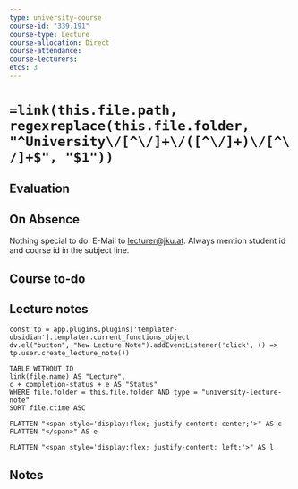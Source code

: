 ```yaml
---
type: university-course
course-id: "339.191"
course-type: Lecture
course-allocation: Direct
course-attendance: 
course-lecturers: 
etcs: 3
---
```

# `=link(this.file.path, regexreplace(this.file.folder, "^University\/[^\/]+\/([^\/]+)\/[^\/]+$", "$1"))`

## Evaluation


## On Absence
Nothing special to do.
E-Mail to lecturer@jku.at.
Always mention student id and course id in the subject line.

## Course to-do


## Lecture notes

```dataviewjs
const tp = app.plugins.plugins['templater-obsidian'].templater.current_functions_object
dv.el("button", "New Lecture Note").addEventListener('click', () => tp.user.create_lecture_note())
```

```dataview
TABLE WITHOUT ID 
link(file.name) AS "Lecture",
c + completion-status + e AS "Status"
WHERE file.folder = this.file.folder AND type = "university-lecture-note"
SORT file.ctime ASC

FLATTEN "<span style='display:flex; justify-content: center;'>" AS c
FLATTEN "</span>" AS e

FLATTEN "<span style='display:flex; justify-content: left;'>" AS l
```
## Notes

